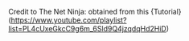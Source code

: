 Credit to The Net Ninja: obtained from this {Tutorial}(https://www.youtube.com/playlist?list=PL4cUxeGkcC9g6m_6Sld9Q4jzqdqHd2HiD)